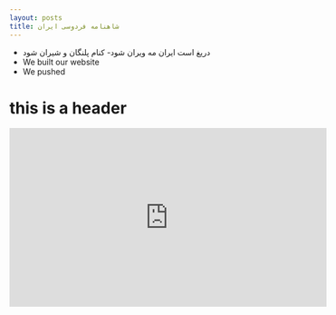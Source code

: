 ```yaml
---
layout: posts
title: شاهنامه فردوسی ایران
---
```


- دریغ است ایران مه ویران شود- کنام پلنگان و شیران شود
- We built our website
- We pushed

# this is a header

<iframe width="560" height="315" src="https://www.youtube.com/embed/Af4YySLTzuw?si=w-qzLNtm1X3kUT7W" title="YouTube video player" frameborder="0" allow="accelerometer; autoplay; clipboard-write; encrypted-media; gyroscope; picture-in-picture; web-share" allowfullscreen></iframe>

